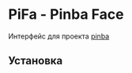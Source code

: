 PiFa - Pinba Face
=================
Интерфейс для проекта [pinba](http://pinba.org)

Установка
----------------

